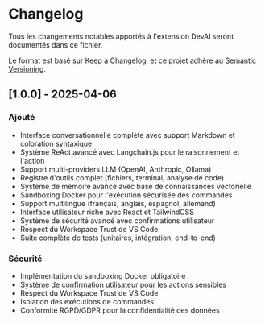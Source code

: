 # Changelog

Tous les changements notables apportés à l'extension DevAI seront documentés dans ce fichier.

Le format est basé sur [Keep a Changelog](https://keepachangelog.com/fr/1.0.0/),
et ce projet adhère au [Semantic Versioning](https://semver.org/spec/v2.0.0.html).

## [1.0.0] - 2025-04-06

### Ajouté
- Interface conversationnelle complète avec support Markdown et coloration syntaxique
- Système ReAct avancé avec Langchain.js pour le raisonnement et l'action
- Support multi-providers LLM (OpenAI, Anthropic, Ollama)
- Registre d'outils complet (fichiers, terminal, analyse de code)
- Système de mémoire avancé avec base de connaissances vectorielle
- Sandboxing Docker pour l'exécution sécurisée des commandes
- Support multilingue (français, anglais, espagnol, allemand)
- Interface utilisateur riche avec React et TailwindCSS
- Système de sécurité avancé avec confirmations utilisateur
- Respect du Workspace Trust de VS Code
- Suite complète de tests (unitaires, intégration, end-to-end)

### Sécurité
- Implémentation du sandboxing Docker obligatoire
- Système de confirmation utilisateur pour les actions sensibles
- Respect du Workspace Trust de VS Code
- Isolation des exécutions de commandes
- Conformité RGPD/GDPR pour la confidentialité des données
